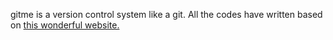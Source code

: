 gitme is a version control system like a git. All the codes have written based on [this wonderful website.](https://wyag.thb.lt/)
